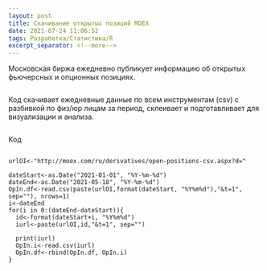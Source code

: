 ```yaml
---
layout: post
title: Скачивание открытых позиций MOEX
date: 2021-07-24 11:06:52
tags: Разработка/Статистика/R
excerpt_separator: <!--more-->
---
```


Московская биржа ежедневно публикует информацию об открытых фьючерсных и опционных позициях.

<img src="https://raw.githubusercontent.com/Ragve-hub/scribble/gh-pages/images/moex_cot.png" alt="">

Код скачивает ежедневные данные по всем инструментам (csv) с разбивкой по физ/юр лицам за период,
склеивает и подготавливает для визуализации и анализа.
<!--more-->

<img src="https://raw.githubusercontent.com/Ragve-hub/scribble/gh-pages/images/moex_cot1.png" alt="">

Код

```

urlOI<-"http://moex.com/ru/derivatives/open-positions-csv.aspx?d="

dateStart<-as.Date("2021-01-01", "%Y-%m-%d")
dateEnd<-as.Date("2021-05-18", "%Y-%m-%d")
OpIn.df<-read.csv(paste(urlOI,format(dateStart, "%Y%m%d"),"&t=1", sep=""), nrows=1)
i<-dateEnd
for(i in 0:(dateEnd-dateStart)){
  id<-format(dateStart+i, "%Y%m%d")
  iurl<-paste(urlOI,id,"&t=1", sep="")
  
  print(iurl)
  OpIn.i<-read.csv(iurl)
  OpIn.df<-rbind(OpIn.df, OpIn.i)
}

```

